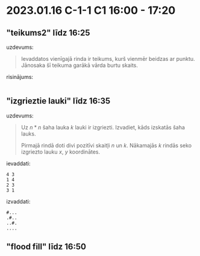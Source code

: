 # 2023.01.16 C-1-1 C1 16:00 - 17:20

## "teikums2" līdz 16:25

uzdevums:

> Ievaddatos vienīgajā rinda ir teikums, kurš vienmēr beidzas ar punktu. Jānosaka šī teikuma garākā vārda burtu skaits.

risinājums:

```cpp

```

## "izgrieztie lauki" līdz 16:35

uzdevums:

> Uz $n*n$ šaha lauka $k$ lauki ir izgriezti. Izvadiet, kāds izskatās šaha lauks.
> 
> Pirmajā rindā doti divi pozitīvi skaitļi $n$ un $k$. Nākamajās $k$ rindās seko izgriezto lauku $x$, $y$ koordinātes.

ievaddati:

```
4 3
1 4
2 3
3 1
```

izvaddati:

```
#...
.#..
..#.
....
```

## "flood fill" līdz 16:50
